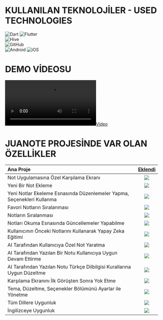 # KULLANILAN TEKNOLOJİLER - USED ​​TECHNOLOGIES
![Dart](https://img.shields.io/badge/-Dart-333333?style=flat&logo=DART)
![Flutter](https://img.shields.io/badge/-Flutter-333333?style=flat&logo=Flutter)
<br>
![Hive](https://img.shields.io/badge/-hive-333333?style=flat&logo=hive)
<br>
![GitHub](https://img.shields.io/badge/-GitHub-333333?style=flat&logo=github)
<br>
![Android](https://img.shields.io/badge/-android-333333?style=flat&logo=Android)
![iOS](https://img.shields.io/badge/-ios-333333?style=flat&logo=iOS)


# DEMO VİDEOSU

[![Video](https://raw.githubusercontent.com/Enderjua/juanotes/main/juanotes-3.mp4)](https://raw.githubusercontent.com/Enderjua/juanotes/main/juanotes-3.mp4)

# JUANOTE PROJESİNDE VAR OLAN ÖZELLİKLER

Ana Proje | [Eklendi](https://github.com/gethugothemes/bookworm-light)  
:------------ |    :----:    | 
Not Uygulamasına Özel Karşılama Ekranı                   | ![](https://demo.gethugothemes.com/icons/tick.png) | ![](https://demo.gethugothemes.com/icons/tick.png)                |
Yeni Bir Not Ekleme           | ![](https://demo.gethugothemes.com/icons/tick.png) | ![](https://demo.gethugothemes.com/icons/tick.png)                |
Yeni Notlar Ekeleme Esnasında Düzenlemeler Yapma, Seçenekleri Kullanma                 | ![](https://demo.gethugothemes.com/icons/tick.png) | ![](https://demo.gethugothemes.com/icons/tick.png)                |
Favori Notların Sıralanması           | ![](https://demo.gethugothemes.com/icons/tick.png) | ![](https://demo.gethugothemes.com/icons/tick.png)                |
Notların Sıralanması              | ![](https://demo.gethugothemes.com/icons/tick.png) | ![](https://demo.gethugothemes.com/icons/tick.png)                |
Notları Okuma Esnasında Güncellemeler Yapabilme                        | ![](https://demo.gethugothemes.com/icons/tick.png) | ![](https://demo.gethugothemes.com/icons/tick.png)                |
Kullanıcının Önceki Notlarını Kullanarak Yapay Zeka Eğitimi    | ![](https://demo.gethugothemes.com/icons/tick.png) | ![](https://demo.gethugothemes.com/icons/tick.png)                |
AI Tarafından Kullanıcıya Özel Not Yaratma                        | ![](https://demo.gethugothemes.com/icons/tick.png) | ![](https://demo.gethugothemes.com/icons/tick.png)                |
AI Tarafından Yazılan Bir Notu Kullanıcıya Uygun Devam Ettirme                   | ![](https://demo.gethugothemes.com/icons/tick.png) | ![](https://demo.gethugothemes.com/icons/tick.png)                |
AI Tarafından Yazılan Notu Türkçe Dilbilgisi Kurallarına Uygun Düzeltme                | ![](https://demo.gethugothemes.com/icons/tick.png) | ![](https://demo.gethugothemes.com/icons/tick.png)                |
Karşılama Ekranını İlk Görüşten Sonra Yok Etme                      | ![](https://demo.gethugothemes.com/icons/x.png)    | ![](https://demo.gethugothemes.com/icons/tick.png)    |
Tema, Düzeltme, Seçenekler Bölümünü Ayarlar ile Yönetme    | ![](https://demo.gethugothemes.com/icons/x.png)    | ![](https://demo.gethugothemes.com/icons/tick.png)    |
Tüm Dillere Uygunluk                    | ![](https://demo.gethugothemes.com/icons/x.png)    | ![](https://demo.gethugothemes.com/icons/tick.png)    |
İngilizceye Uygunluk                    | ![](https://demo.gethugothemes.com/icons/x.png)    | ![](https://demo.gethugothemes.com/icons/tick.png)    |





